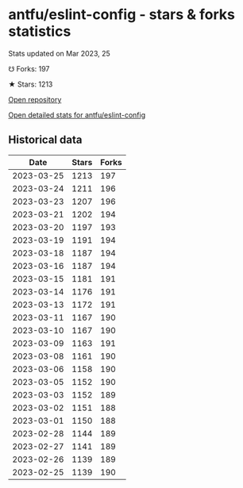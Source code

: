 # antfu/eslint-config - stars & forks statistics

Stats updated on Mar 2023, 25

☋ Forks: 197

★ Stars: 1213

[Open repository](https://github.com/antfu/eslint-config)

[Open detailed stats for antfu/eslint-config](https://reviewgithub.com/rep/antfu/eslint-config)

## Historical data
| Date | Stars | Forks |
|------|-------|-------|
| 2023-03-25 | 1213 | 197 | 
| 2023-03-24 | 1211 | 196 | 
| 2023-03-23 | 1207 | 196 | 
| 2023-03-21 | 1202 | 194 | 
| 2023-03-20 | 1197 | 193 | 
| 2023-03-19 | 1191 | 194 | 
| 2023-03-18 | 1187 | 194 | 
| 2023-03-16 | 1187 | 194 | 
| 2023-03-15 | 1181 | 191 | 
| 2023-03-14 | 1176 | 191 | 
| 2023-03-13 | 1172 | 191 | 
| 2023-03-11 | 1167 | 190 | 
| 2023-03-10 | 1167 | 190 | 
| 2023-03-09 | 1163 | 191 | 
| 2023-03-08 | 1161 | 190 | 
| 2023-03-06 | 1158 | 190 | 
| 2023-03-05 | 1152 | 190 | 
| 2023-03-03 | 1152 | 189 | 
| 2023-03-02 | 1151 | 188 | 
| 2023-03-01 | 1150 | 188 | 
| 2023-02-28 | 1144 | 189 | 
| 2023-02-27 | 1141 | 189 | 
| 2023-02-26 | 1139 | 189 | 
| 2023-02-25 | 1139 | 190 | 

